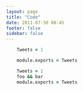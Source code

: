 ```yaml
---
layout: page
title: "Code"
date: 2011-07-30 08:45
footer: false
sidebar: false
---
```


``` coffeescript
    Tweets = 1

    module.exports = Tweets
```

``` coffeescript
    Tweets = 1
    foo && bar
    module.exports = Tweets
```
